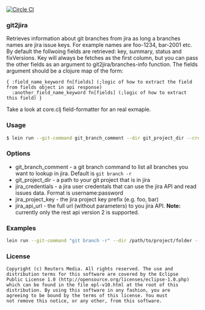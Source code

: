 [![Circle CI](https://circleci.com/gh/talgiat/git2jira/tree/master.svg?style=shield)](https://circleci.com/gh/talgiat/git2jira/tree/master)

### git2jira
Retrieves information about git branches from jira as long a branches names are jira issue keys. For example names are foo-1234, bar-2001 etc. By default the follwoing fields are retrieved: key, summary, status and fixVersions. Key will always be fetches as the first column, but you can pass the other fields as an argument to git2jira/branches-info function. The fields argument should be a clojure map of the form:
```
{ :field_name_keyword fn[fields] (;logic of how to extract the field from fields object in api response) 
  :another_field_name_keyword fn[fields] (;logic of how to extract this field) }
```
Take a look at core.clj field-formatter for an real exmaple.

### Usage
```bash
$ lein run --git-command git_branch_comment --dir git_project_dir --credentials jira_credentails --key jira_project_key --api-url jira_api_url
```

### Options
* git_branch_comment - a git branch command to list all branches you want to lookup in jira. Default is `git branch -r`
* git_project_dir - a path to your git project that is in jira
* jira_credentials - a jira user credentals that can use the jira API and read issues data. Format is username:password
* jira_project_key - the jira project key prefix (e.g. foo, bar)
* jira_api_url - the full url (without parameters) to you jira API. **Note:** currently only the rest api version 2 is supported. 

### Examples
```bash
lein run --git-command "git branch -r" --dir /path/to/project/folder --credentials jira_user/jira_password --key bar --api-url http://your.jira.domain/rest/api/2/search
```

### License
```
Copyright (c) Reuters Media. All rights reserved. The use and
distribution terms for this software are covered by the Eclipse
Public License 1.0 (http://opensource.org/licenses/eclipse-1.0.php)
which can be found in the file epl-v10.html at the root of this
distribution. By using this software in any fashion, you are
agreeing to be bound by the terms of this license. You must
not remove this notice, or any other, from this software.
```
